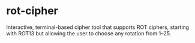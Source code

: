 # rot-cipher
Interactive, terminal-based cipher tool that supports ROT ciphers, starting with ROT13 but allowing the user to choose any rotation from 1–25.
